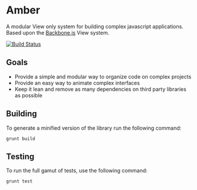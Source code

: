 Amber
======
A modular View only system for building complex javascript applications. Based upon the [Backbone.js](documentcloud.github.com/backbone/) View system.

[![Build Status](https://travis-ci.org/isuttell/Amber.png?branch=master)](https://travis-ci.org/isuttell/Amber)


Goals
------
* Provide a simple and modular way to organize code on complex projects
* Provide an easy way to animate complex interfaces
* Keep it lean and remove as many dependencies on third party libraries as possible


Building
--------
To generate a minified version of the library run the following command:

````
grunt build
````


Testing
--------
To run the full gamut of tests, use the following command:

````
grunt test
````
